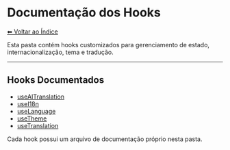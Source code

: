 # Documentação dos Hooks

[⬅ Voltar ao Índice](../../DOCUMENTATION.md)

Esta pasta contém hooks customizados para gerenciamento de estado, internacionalização, tema e tradução.

---

## Hooks Documentados
- [useAITranslation](useAITranslation.md)
- [useI18n](useI18n.md)
- [useLanguage](useLanguage.md)
- [useTheme](useTheme.md)
- [useTranslation](useTranslation.md)

Cada hook possui um arquivo de documentação próprio nesta pasta.

